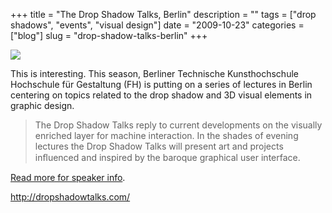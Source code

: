 +++
title = "The Drop Shadow Talks, Berlin"
description = ""
tags = ["drop shadows", "events", "visual design"]
date = "2009-10-23"
categories = ["blog"]
slug = "drop-shadow-talks-berlin"
+++



  <div class="notebook-screenshot"><a href="http://dropshadowtalks.com/"><img src="/media/bluga/wt4ae21f5d2685c.jpg"/></a></div><p>This is interesting. This season, Berliner Technische Kunsthochschule Hochschule für Gestaltung (FH) is putting on a series of lectures in Berlin centering on topics related to the drop shadow and 3D visual elements in graphic design.</p>
<blockquote><p>The Drop Shadow Talks reply to current developments on the visually enriched layer for machine interaction. In the shades of evening lectures the Drop Shadow Talks will present art and projects inﬂuenced and inspired by the baroque graphical user interface.</p></blockquote>
<p><a href="http://dropshadowtalks.com/">Read more for speaker info</a>.</p>
    
  <a href="http://dropshadowtalks.com/">http://dropshadowtalks.com/</a>
